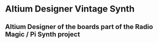 # Altium Designer Vintage Synth
## Altium Designer of the boards part of the Radio Magic / Pi Synth project
